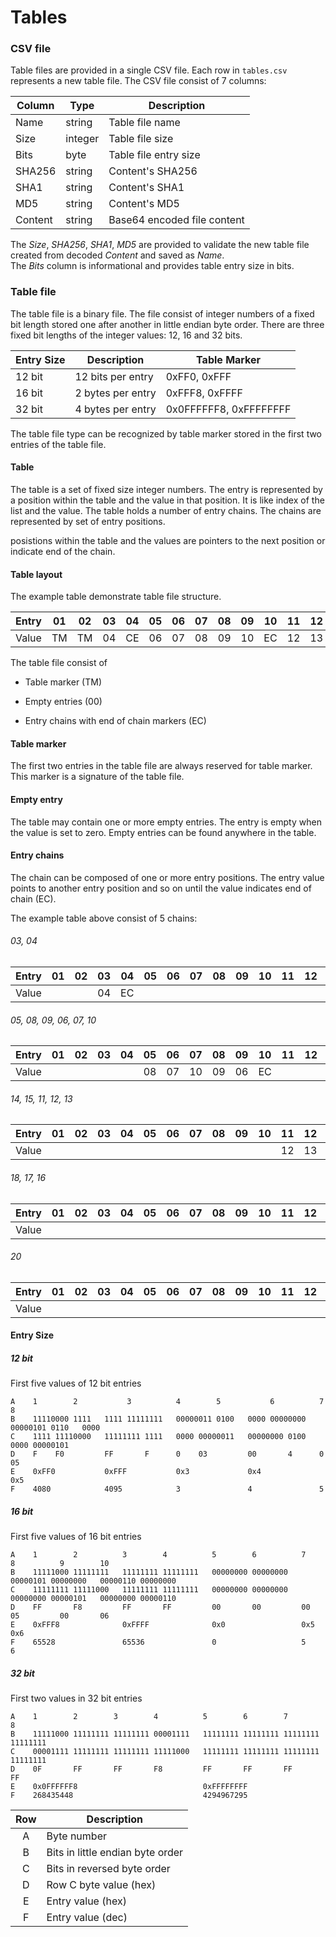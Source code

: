 # Tables





### CSV file

Table files are provided in a single CSV file. Each row in `tables.csv` represents a new table file. 
The CSV file consist of 7 columns: 

| Column  | Type    | Description                 |
| ------- | ------- | --------------------------- |
| Name    | string  | Table file name             |
| Size    | integer | Table file size             |
| Bits    | byte    | Table file entry size       |
| SHA256  | string  | Content's SHA256            |
| SHA1    | string  | Content's SHA1              |
| MD5     | string  | Content's MD5               |
| Content | string  | Base64 encoded file content |

The *Size*, *SHA256*, *SHA1*, *MD5* are provided to validate the new table file created from decoded *Content* and saved as *Name*.  
The *Bits* column is informational and provides table entry size in bits.



### Table file 

The table file is a binary file. The file consist of integer numbers of a fixed bit length stored one after another in little endian byte order. There are three fixed bit lengths of the integer values: 12, 16 and 32 bits. 


| Entry Size | Description       | Table Marker           |
| ---------- | ----------------- | ---------------------- |
| 12 bit     | 12 bits per entry | 0xFF0, 0xFFF           |
| 16 bit     | 2 bytes per entry | 0xFFF8, 0xFFFF         |
| 32 bit     | 4 bytes per entry | 0x0FFFFFF8, 0xFFFFFFFF |

The table file type can be recognized by table marker stored in the first two entries of the table file. 

#### Table

The table is a set of fixed size integer numbers. The entry is represented by a position within the table and the value in that position.  It is like index of the list and the value.  The table holds a number of entry chains. The chains are represented by set of entry positions. 

posistions within the table and the values are pointers to the next position or indicate end of the chain.




#### Table layout

The example table demonstrate table file structure.  

| Entry |  01  |  02  |  03  |  04  |  05  |  06  |  07  |  08  |  09  |  10  |  11  |  12  |  13  |  14  |  15  |  16  |  17  |  18  |  19  |  20  |
| :---: | :--: | :--: | :--: | :--: | :--: | :--: | :--: | :--: | :--: | :--: | :--: | :--: | :--: | :--: | :--: | :--: | :--: | :--: | :--: | :--: |
| Value |  TM  |  TM  |  04  |  CE  |  06  |  07  |  08  |  09  |  10  |  EC  |  12  |  13  |  LE  |  15  |  11  |  EC  |  16  |  17  |  00  |  EC  |



The table file consist of 

* Table marker (TM)

* Empty entries (00)

* Entry chains with end of chain markers (EC)

  

#### Table marker

The first two entries in the table file are always reserved for table marker. This marker is a signature of the table file.



#### Empty entry

The table may contain one or more empty entries. The entry is empty when the value is set to zero. Empty entries can be found anywhere in the table. 



#### Entry chains

The chain can be composed of one or more entry positions. The entry value points to another entry position and so on until the value indicates end of chain (EC).

The example table above consist of 5 chains: 




###### 03, 04

| Entry |  01  |  02  |  03  |  04  |  05  |  06  |  07  |  08  |  09  |  10  |  11  |  12  |  13  |  14  |  15  |  16  |  17  |  18  |  19  |  20  |
| :---: | :--: | :--: | :--: | :--: | :--: | :--: | :--: | :--: | :--: | :--: | :--: | :--: | :--: | :--: | :--: | :--: | :--: | :--: | :--: | :--: |
| Value |      |      |  04  |  EC  |      |      |      |      |      |      |      |      |      |      |      |      |      |      |      |      |

###### 05, 08, 09, 06, 07, 10

| Entry |  01  |  02  |  03  |  04  |  05  |  06  |  07  |  08  |  09  |  10  |  11  |  12  |  13  |  14  |  15  |  16  |  17  |  18  |  19  |  20  |
| :---: | :--: | :--: | :--: | :--: | :--: | :--: | :--: | :--: | :--: | :--: | :--: | :--: | :--: | :--: | :--: | :--: | :--: | :--: | :--: | :--: |
| Value |      |      |      |      |  08  |  07  |  10  |  09  |  06  |  EC  |      |      |      |      |      |      |      |      |      |      |

###### 14, 15, 11, 12, 13

| Entry |  01  |  02  |  03  |  04  |  05  |  06  |  07  |  08  |  09  |  10  |  11  |  12  |  13  |  14  |  15  |  16  |  17  |  18  |  19  |  20  |
| :---: | :--: | :--: | :--: | :--: | :--: | :--: | :--: | :--: | :--: | :--: | :--: | :--: | :--: | :--: | :--: | :--: | :--: | :--: | :--: | :--: |
| Value |      |      |      |      |      |      |      |      |      |      |  12  |  13  |  EC  |  15  |  11  |      |      |      |      |      |


###### 18, 17, 16

| Entry |  01  |  02  |  03  |  04  |  05  |  06  |  07  |  08  |  09  |  10  |  11  |  12  |  13  |  14  |  15  |  16  |  17  |  18  |  19  |  20  |
| :---: | :--: | :--: | :--: | :--: | :--: | :--: | :--: | :--: | :--: | :--: | :--: | :--: | :--: | :--: | :--: | :--: | :--: | :--: | :--: | :--: |
| Value |      |      |      |      |      |      |      |      |      |      |      |      |      |      |      |  EC  |  16  |  17  |      |      |


###### 20

| Entry |  01  |  02  |  03  |  04  |  05  |  06  |  07  |  08  |  09  |  10  |  11  |  12  |  13  |  14  |  15  |  16  |  17  |  18  |  19  |  20  |
| :---: | :--: | :--: | :--: | :--: | :--: | :--: | :--: | :--: | :--: | :--: | :--: | :--: | :--: | :--: | :--: | :--: | :--: | :--: | :--: | :--: |
| Value |      |      |      |      |      |      |      |      |      |      |      |      |      |      |      |      |      |      |      |  EC  |

#### Entry Size



##### 12 bit

First five values of 12 bit entries

```
A    1        2           3          4        5           6          7        8
B    11110000 1111   1111 11111111   00000011 0100   0000 00000000   00000101 0110   0000
C    1111 11110000   11111111 1111   0000 00000011   00000000 0100   0000 00000101   
D    F    F0         FF       F      0    03         00       4      0    05
E    0xFF0           0xFFF           0x3             0x4             0x5
F    4080            4095            3               4               5
```

##### 16 bit

First five values of 16 bit entries 

```
A    1        2          3        4          5        6          7        8          9        10
B    11111000 11111111   11111111 11111111   00000000 00000000   00000101 00000000   00000110 00000000
C    11111111 11111000   11111111 11111111   00000000 00000000   00000000 00000101   00000000 00000110
D    FF       F8         FF       FF         00       00         00       05         00       06
E    0xFFF8              0xFFFF              0x0                 0x5                 0x6
F    65528               65536               0                   5                   6
```

##### 32 bit

First two values in 32 bit entries

```
A    1        2        3        4          5        6        7        8			
B    11111000 11111111 11111111 00001111   11111111 11111111 11111111 11111111	
C    00001111 11111111 11111111 11111000   11111111 11111111 11111111 11111111	
D    0F       FF       FF       F8         FF       FF       FF       FF
E    0x0FFFFFF8                            0xFFFFFFFF		
F    268435448                             4294967295
```





| Row  | Description                      |
| :--: | -------------------------------- |
|  A   | Byte number                      |
|  B   | Bits in little endian byte order |
|  C   | Bits in reversed byte order      |
|  D   | Row C byte value (hex)           |
|  E   | Entry value (hex)                |
|  F   | Entry value (dec)                |

